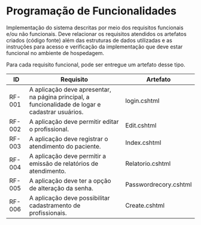 # Programação de Funcionalidades

Implementação do sistema descritas por meio dos requisitos funcionais e/ou não funcionais. Deve relacionar os requisitos atendidos os artefatos criados (código fonte) além das estruturas de dados utilizadas e as instruções para acesso e verificação da implementação que deve estar funcional no ambiente de hospedagem.

Para cada requisito funcional, pode ser entregue um artefato desse tipo.

| ID  | Requisito  | Artefato |
|----|-----------------------------------------|----|
| RF-001 |  A aplicação deve apresentar, na página principal, a funcionalidade de logar e cadastrar usuários. | login.cshtml | 
| RF-002 | A aplicação deve permitir editar o profissional. | Edit.cshtml |
| RF-003 | A aplicação deve registrar o atendimento do paciente. | Index.cshtml |
| RF-004 | A aplicação deve permitir a emissão de relatórios de atendimento. | Relatorio.cshtml |
| RF-005 | A aplicação deve ter a opção de alteração da senha. | Passwordrecory.cshtml |
| RF-006 | A aplicação deve possibilitar cadastramento de profissionais. | Create.cshtml |




